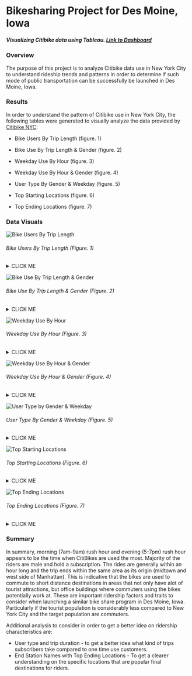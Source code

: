 # Bikesharing Project for Des Moine, Iowa
##### Visualizing Citibike data using Tableau. [Link to Dashboard](https://public.tableau.com/app/profile/jessica.berrios#!/?newProfile=&activeTab=0)
### Overview
The purpose of this project is to analyze Citibike data use in New York City to understand rideship trends and patterns in order to determine if such mode of public transportation can be successfully be launched in Des Moine, Iowa.

### Results
In order to understand the pattern of Citibike use in New York City, the following tables were generated to visually analyze the data provided by [Citibike NYC](https://ride.citibikenyc.com/system-data):

* Bike Users By Trip Length (figure. 1)

* Bike Use By Trip Length & Gender (figure. 2)

* Weekday Use By Hour (figure. 3)

* Weekday Use By Hour & Gender (figure. 4)

* User Type By Gender & Weekday (figure. 5)

* Top Starting Locations (figure. 6)

* Top Ending Locations (figure. 7)




### Data Visuals
![Bike Users By Trip Length](https://github.com/jwhberrios/Bikesharing/blob/main/Resources/Checkout_User.png?raw=true)
###### Bike Users By Trip Length (Figure. 1)
<details><summary>CLICK ME</summary>
<p>

#### Within the first hour of the ride, most rides (just under 150,000) are under 20 minutes long. The use of bikes dramatically decreases as the duration of the ride extends towards 1 hour. Few riders are using the bike for longer than 1 hour.

</p>
</details>
  


![Bike Use By Trip Length & Gender](https://github.com/jwhberrios/Bikesharing/blob/main/Resources/Checkout_gender.png?raw=true)
###### Bike Use By Trip Length & Gender (Figure. 2)
<details><summary>CLICK ME</summary>
<p>

#### Just under 110,000 riders are self reported male. Followed by about 35,000 riders are self reported female. The remaining approximate 8,000 riders did not identify their gender.

</p>
</details>


![Weekday Use By Hour](https://github.com/jwhberrios/Bikesharing/blob/main/Resources/Trips_per_hour_weekday.png?raw=true)
###### Weekday Use By Hour (Figure. 3)
<details><summary>CLICK ME</summary>
<p>

#### During the weekday, between 7-9am (morning rush hour) and 5-7pm (evening rush hour) is when bike use is at its highest. Out of the weekdays, Thursday has the highest bike use in those respective time slots.

</p>
</details>


![Weekday Use By Hour & Gender](https://github.com/jwhberrios/Bikesharing/blob/main/Resources/Trips_gender.png?raw=true)
###### Weekday Use By Hour & Gender (Figure. 4)
<details><summary>CLICK ME</summary>
<p>

#### In the previous reported bike use, it is evident that males are the primary riders compard to females and the unknown group.
  
</p>
</details>



![User Type by Gender & Weekday](https://github.com/jwhberrios/Bikesharing/blob/main/Resources/Trips_gender_weekday.png?raw=true)
###### User Type By Gender & Weekday (Figure. 5)
<details><summary>CLICK ME</summary>
<p>

#### Majority of the riders throughout the week are males with a subscription, followed by female riders who are subscribers, and unknown riders are the least. There are more subscribed riders than one time use riders using Citibikes across all gender groups.
  
</p>
</details>



![Top Starting Locations](https://github.com/jwhberrios/Bikesharing/blob/main/Resources/Top_starting_locations.png?raw=true)
###### Top Starting Locations (Figure. 6)
<details><summary>CLICK ME</summary>
<p>

#### Midtown and West Side are popular tourist spots to start ride.
  
</p>
</details>



![Top Ending Locations](https://github.com/jwhberrios/Bikesharing/blob/main/Resources/Top_ending_locations.png?raw=true)
###### Top Ending Locations (Figure. 7)
<details><summary>CLICK ME</summary>
<p>

#### Rides conclude in the same location as starting points.
  
</p>
</details>


### Summary
In summary, morning (7am-9am) rush hour and evening (5-7pm) rush hour appears to be the time when CitiBikes are used the most. Majority of the riders are male and hold a subscription. The rides are generally within an hour long and the trip ends within the same area as its origin (midtown and west side of Manhattan). This is indicative that the bikes are used to commute to short distance destinations in areas that not only have alot of tourist attractions, but office buildings where commuters using the bikes potentially work at. These are important ridership factors and traits to consider when launching a similar bike share program in Des Moine, Iowa. Particularly if the tourist population is considerably less compared to New York City and the target population are commuters.

Additional analysis to consider in order to get a better idea on ridership characteristics are:
* User type and trip duration - to get a better idea what kind of trips subscribers take compared to one time use customers.
* End Station Names with Top Ending Locations - To get a clearer understanding on the specific locations that are popular final destinations for riders.
